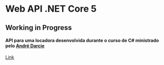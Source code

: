# Web API .NET Core 5

## Working in Progress

#### API para uma locadora desenvolvida durante o curso de C# ministrado pelo <a href="https://github.com/andredarcie">André Darcie</a>

<a href="https://github.com/adriandamiaosoitic/WebAPIDotNet#test">Link</a>
